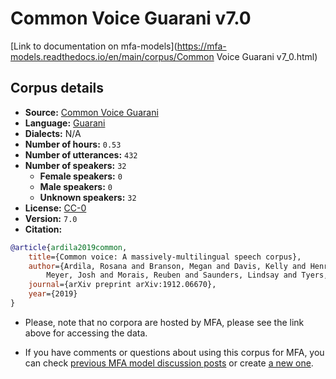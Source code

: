 
# Common Voice Guarani v7.0

[Link to documentation on mfa-models](https://mfa-models.readthedocs.io/en/main/corpus/Common Voice Guarani v7_0.html)

## Corpus details

- **Source:** [Common Voice Guarani](https://voice.mozilla.org/en/datasets)
- **Language:** [Guarani](https://en.wikipedia.org/wiki/Guarani_language)
- **Dialects:** N/A
- **Number of hours:** `0.53`
- **Number of utterances:** `432`
- **Number of speakers:** `32`
  - **Female speakers:** `0`
  - **Male speakers:** `0`
  - **Unknown speakers:** `32`
- **License:** [CC-0](https://creativecommons.org/publicdomain/zero/1.0/)
- **Version:** `7.0`
- **Citation:**
```bibtex
@article{ardila2019common,
	title={Common voice: A massively-multilingual speech corpus},
	author={Ardila, Rosana and Branson, Megan and Davis, Kelly and Henretty, Michael and Kohler, Michael and
		Meyer, Josh and Morais, Reuben and Saunders, Lindsay and Tyers, Francis M and Weber, Gregor},
	journal={arXiv preprint arXiv:1912.06670},
	year={2019}
}

```

- Please, note that no corpora are hosted by MFA, please see the link above for accessing the data.

- If you have comments or questions about using this corpus for MFA, you can check [previous MFA model discussion posts](https://github.com/MontrealCorpusTools/mfa-models/discussions?discussions_q=Common+Voice+Guarani+v7.0) or create [a new one](https://github.com/MontrealCorpusTools/mfa-models/discussions/new).
